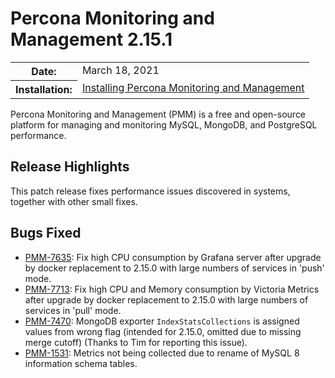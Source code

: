 # Percona Monitoring and Management 2.15.1

<table class="docutils field-list" frame="void" rules="none">
  <colgroup>
    <col class="field-name">
    <col class="field-body">
  </colgroup>
  <tbody valign="top">
    <tr class="field-odd field">
      <th class="field-name">Date:</th>
      <td class="field-body">March 18, 2021</td>
    </tr>
    <tr class="field-even field">
      <th class="field-name">Installation:</th>
      <td class="field-body">
        <a class="reference external" href="https://www.percona.com/software/pmm/quickstart">Installing Percona Monitoring and Management</a></td>
    </tr>
  </tbody>
</table>

Percona Monitoring and Management (PMM) is a free and open-source platform for managing and monitoring MySQL, MongoDB, and PostgreSQL performance.

## Release Highlights

This patch release fixes performance issues discovered in systems, together with other small fixes.

## Bugs Fixed

- [PMM-7635](https://jira.percona.com/browse/PMM-7635): Fix high CPU consumption by Grafana server after upgrade by docker replacement to 2.15.0 with large numbers of services in 'push' mode.
- [PMM-7713](https://jira.percona.com/browse/PMM-7713): Fix high CPU and Memory consumption by Victoria Metrics after upgrade by docker replacement to 2.15.0 with large numbers of services in 'pull' mode.
- [PMM-7470](https://jira.percona.com/browse/PMM-7470): MongoDB exporter `IndexStatsCollections` is assigned values from wrong flag (intended for 2.15.0, omitted due to missing merge cutoff) (Thanks to Tim for reporting this issue).
- [PMM-1531](https://jira.percona.com/browse/PMM-1531): Metrics not being collected due to rename of MySQL 8 information schema tables.
